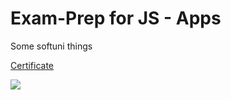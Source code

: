# Exam-Prep for JS - Apps
Some softuni things


[Certificate](https://softuni.bg/certificates/details/80405/06b0d552 "Certificate")


![](https://softuni.bg/Content/images/open-graph/university-default-og.png)
